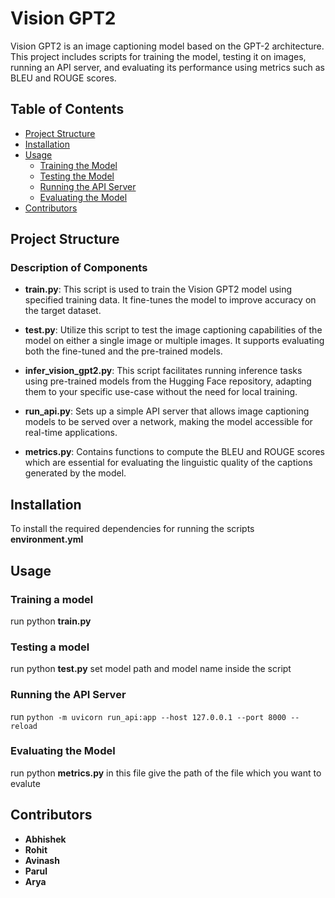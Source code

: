 # Vision GPT2

Vision GPT2 is an image captioning model based on the GPT-2 architecture. This project includes scripts for training the model, testing it on images, running an API server, and evaluating its performance using metrics such as BLEU and ROUGE scores.

## Table of Contents
- [Project Structure](#project-structure)
- [Installation](#installation)
- [Usage](#usage)
  - [Training the Model](#training-the-model)
  - [Testing the Model](#testing-the-model)
  - [Running the API Server](#running-the-api-server)
  - [Evaluating the Model](#evaluating-the-model)
- [Contributors](#contributing)

## Project Structure



### Description of Components

- **train.py**: This script is used to train the Vision GPT2 model using specified training data. It fine-tunes the model to improve accuracy on the target dataset.

- **test.py**: Utilize this script to test the image captioning capabilities of the model on either a single image or multiple images. It supports evaluating both the fine-tuned and the pre-trained models.

- **infer_vision_gpt2.py**: This script facilitates running inference tasks using pre-trained models from the Hugging Face repository, adapting them to your specific use-case without the need for local training.

- **run_api.py**: Sets up a simple API server that allows image captioning models to be served over a network, making the model accessible for real-time applications.

- **metrics.py**: Contains functions to compute the BLEU and ROUGE scores which are essential for evaluating the linguistic quality of the captions generated by the model.

## Installation

To install the required dependencies for running the scripts **environment.yml**
## Usage
### Training a model
run python **train.py**

### Testing a model
run python **test.py** set model path and model name inside the script

### Running the API Server
 run `python -m uvicorn run_api:app --host 127.0.0.1 --port 8000 --reload`

### Evaluating the Model
run python **metrics.py** in this file give the path of the file which you want to evalute


## Contributors

- **Abhishek**
- **Rohit**
- **Avinash**
- **Parul**
- **Arya**